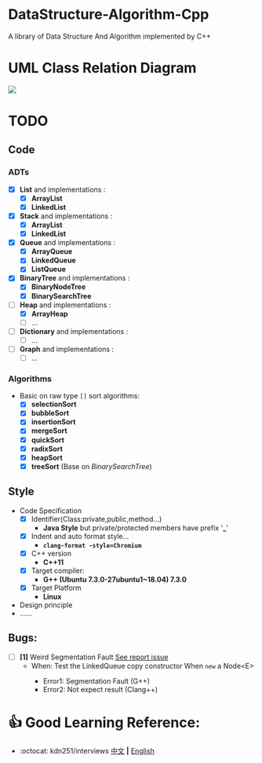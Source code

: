 # DataStructure-Algorithm-Cpp
A library of Data Structure And Algorithm implemented by C++

# UML Class Relation Diagram
![](https://s1.ax1x.com/2018/10/26/i6wGO1.png)

# TODO
## Code
### ADTs
- [x] **List** and implementations : 
    - [x] **ArrayList**
    - [x] **LinkedList** 
- [x] **Stack** and implementations :
    - [x] **ArrayList**
    - [x] **LinkedList**
- [x] **Queue** and implementations :
    - [x] **ArrayQueue**
    - [x] **LinkedQueue**
    - [x] **ListQueue**
- [x] **BinaryTree** and implementations : 
    - [x] **BinaryNodeTree**
    - [x] **BinarySearchTree**
- [ ] **Heap** and implementations : 
    - [x] **ArrayHeap** 
    - [ ] ...
- [ ] **Dictionary** and implementations : 
    - [ ] ...
- [ ] **Graph** and implementations : 
    - [ ] ...
    
### Algorithms
- Basic on raw type `[]` sort algorithms:
    - [x] **selectionSort**
    - [x] **bubbleSort**
    - [x] **insertionSort**
    - [x] **mergeSort**
    - [x] **quickSort**
    - [x] **radixSort**
    - [x] **heapSort**
    - [x] **treeSort** (Base on _BinarySearchTree_)
    
## Style
- Code Specification
  - [x] Identifier(Class:private,public,method...)
    - **Java Style** but private/protected members have prefix '**_**'
  - [x] Indent and auto format style...
    - **`clang-format -style=Chromium`**
  - [x] C++ version
    - **C++11**
  - [x] Target compiler:
    - **G++ (Ubuntu 7.3.0-27ubuntu1~18.04) 7.3.0**
  - [x] Target Platform
    - **Linux**
    
- Design principle
- ......

## Bugs:
- [ ] **[1]** Weird Segmentation Fault [See report issue](https://github.com/Straydragonl/DataStructure-Algorithm-Cpp/issues/1)
  - When: Test the LinkedQueue<E> copy constructor When `new` a Node\<E\> 
      - Error1: Segmentation Fault (G++)
      - Error2: Not expect result (Clang++)

# :+1: Good Learning Reference:
- :octocat: kdn251/interviews [中文](https://github.com/kdn251/interviews?utm_source=gold_browser_extension#data-structures) **|** [English](https://github.com/kdn251/interviews/blob/master/README-zh-cn.md#%E6%95%B0%E6%8D%AE%E7%BB%93%E6%9E%84)